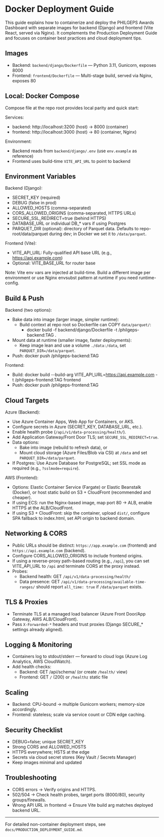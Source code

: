 # Docker Deployment Guide

This guide explains how to containerize and deploy the PHILGEPS Awards Dashboard with separate images for backend (Django) and frontend (Vite React, served via Nginx). It complements the Production Deployment Guide and focuses on container best practices and cloud deployment tips.

## Images

- Backend: `backend/django/Dockerfile` — Python 3.11, Gunicorn, exposes 8000
- Frontend: `frontend/Dockerfile` — Multi-stage build, served via Nginx, exposes 80

## Local: Docker Compose

Compose file at the repo root provides local parity and quick start:

Services:
- backend: http://localhost:3200 (host) → 8000 (container)
- frontend: http://localhost:3000 (host) → 80 (container, Nginx)

Environment:
- Backend reads from `backend/django/.env` (use `env.example` as reference)
- Frontend uses build-time `VITE_API_URL` to point to backend

## Environment Variables

Backend (Django):
- SECRET_KEY (required)
- DEBUG (false in prod)
- ALLOWED_HOSTS (comma-separated)
- CORS_ALLOWED_ORIGINS (comma-separated, HTTPS URLs)
- SECURE_SSL_REDIRECT=true (behind HTTPS)
- DATABASE_URL or individual DB_* vars if using Postgres
- PARQUET_DIR (optional): directory of Parquet data. Defaults to repo-root/data/parquet during dev; in Docker we set it to `/data/parquet`.

Frontend (Vite):
- VITE_API_URL: Fully-qualified API base URL (e.g., https://api.example.com)
- Optional: VITE_BASE_URL for router base

Note: Vite env vars are injected at build-time. Build a different image per environment or use Nginx envsubst pattern at runtime if you need runtime-config.

## Build & Push

Backend (two options):
- Bake data into image (larger image, simpler runtime):
  - Build context at repo root so Dockerfile can COPY `data/parquet/`:
    - docker build -f backend/django/Dockerfile -t <registry>/philgeps-backend:TAG .
- Mount data at runtime (smaller image, faster deployments):
  - Keep image lean and use a volume `./data:/data`, set `PARQUET_DIR=/data/parquet`.
- Push: docker push <registry>/philgeps-backend:TAG

Frontend:
- Build: docker build --build-arg VITE_API_URL=https://api.example.com -t <registry>/philgeps-frontend:TAG frontend
- Push: docker push <registry>/philgeps-frontend:TAG

## Cloud Targets

Azure (Backend):
- Use Azure Container Apps, Web App for Containers, or AKS.
- Configure secrets in Azure (SECRET_KEY, DATABASE_URL, etc.).
- Enable health probe (`/api/v1/data-processing/health/`).
- Add Application Gateway/Front Door TLS; set `SECURE_SSL_REDIRECT=true`.
- Data options:
  - Bake into image (rebuild to refresh data), or
  - Mount cloud storage (Azure Files/Blob via CSI) at `/data` and set `PARQUET_DIR=/data/parquet`.
- If Postgres: Use Azure Database for PostgreSQL; set SSL mode as required (e.g., `?sslmode=require`).

AWS (Frontend):
- Options: Elastic Container Service (Fargate) or Elastic Beanstalk (Docker), or host static build on S3 + CloudFront (recommended and cheaper).
- If using ECS: run the Nginx-based image, map port 80 → ALB, enable HTTPS at the ALB/CloudFront.
- If using S3 + CloudFront: skip the container, upload `dist/`, configure SPA fallback to index.html, set API origin to backend domain.

## Networking & CORS

- Public URLs should be distinct: `https://app.example.com` (frontend) and `https://api.example.com` (backend).
- Configure CORS_ALLOWED_ORIGINS to include frontend origins.
- If using a reverse-proxy path-based routing (e.g., `/api`), you can set VITE_API_URL to `/api` and terminate CORS at the proxy instead.
- Probes:
  - Backend health: GET `/api/v1/data-processing/health/`
  - Data presence: GET `/api/v1/data-processing/available-time-ranges/` should report `all_time: true` if `/data/parquet` exists.

## TLS & Proxies

- Terminate TLS at a managed load balancer (Azure Front Door/App Gateway, AWS ALB/CloudFront).
- Pass `X-Forwarded-*` headers and trust proxies (Django SECURE_* settings already aligned).

## Logging & Monitoring

- Containers log to stdout/stderr — forward to cloud logs (Azure Log Analytics, AWS CloudWatch).
- Add health checks:
  - Backend: GET /api/schema/ (or create `/health/` view)
  - Frontend: GET `/` (200) or `/healthz` static file

## Scaling

- Backend: CPU-bound → multiple Gunicorn workers; memory-size accordingly.
- Frontend: stateless; scale via service count or CDN edge caching.

## Security Checklist

- DEBUG=false; unique SECRET_KEY
- Strong CORS and ALLOWED_HOSTS
- HTTPS everywhere; HSTS at the edge
- Secrets via cloud secret stores (Key Vault / Secrets Manager)
- Keep images minimal and updated

## Troubleshooting

- CORS errors → Verify origins and HTTPS.
- 502/504 → Check health probes, target ports (8000/80), security groups/firewalls.
- Wrong API URL in frontend → Ensure Vite build arg matches deployed backend URL.

---

For detailed non-container deployment steps, see `docs/PRODUCTION_DEPLOYMENT_GUIDE.md`.